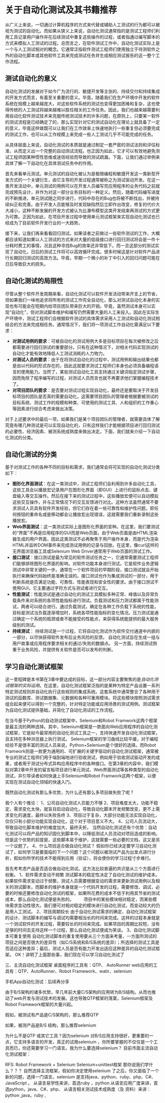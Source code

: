 # 关于自动化测试及其书籍推荐

从广义上来说，一切通过计算机程序的方式来代替或辅助人工测试的行为都可以被视为测试的自动化。而如果从狭义上来说，自动化测试通常指的是测试工程师们利用工具记录用户操作并在后续测试中重复这些操作的过程，或者指通过编写脚本的方式来模拟人工测试的过程。总而言之，在软件测试工作中，自动化测试实际上是一个与人工测试相对的概念。它通常泛指软件测试工程师们使用独立于待测软件之外的自动化脚本或其他软件工具来完成测试任务并生成相应测试报告的这一整个工作流程。

## 测试自动化的意义

自动化测试的发展对于如今广为流行的、敏捷开发等主张的、持续交付和持续集成的开发方式而言，有着至关重要的意义。毕竟，随着我们在生产环境中开发的软件系统在规模上越来越庞大，对这些软件系统的测试也变得更加困难和复杂，这也使得传统的人工测试将越来越难以胜任相关的工作任务。因此，我们也越来越需要利用自动化软件测试技术来克服传统测试技术的许多问题，在原则上，只要某一软件的测试流程是已经确定了的，那么实现针对它的测试自动化在理论上就具备了一定的意义，毕竟这样做既可以让我们在工作效率上快速地执行一些重复但必须要完成的测试工作，也可以从工作规模上来完成一些人工测试几乎不可能完成的任务。

从具体层面上来说，自动化测试的本质就是通过制定一套严密的测试法则和评估标准，从而定义出一个完整的自动测试流程。也正因为如此，它才可以有效地避免测试工程师因某种惯性思维或迷信经验而导致的测试疏漏。下面，让我们通过举例来具体了解一下自动化在具体测试任务中的作用。

首先来看单元测试。单元测试的自动化被认为是极限编程和敏捷开发这一类新型开发方式的一个关键衍生，由它主导的开发过程通常被称之为测试驱动开发。在这一类开发活动中，单元测试的用例可以在开发人员编写完应用程序的业务代码之前就完成预先设计，并作为对这一部分业务目标的一种定义。然后，随着代码编写进度的不断推进，单元测试随之同步进行，代码中存在的Bug也将被不断找出，并被持续纠正和完善。由于开发人员能够及时发现缺陷然后立即作出改变，修复的代价大大减小，这种不断发展的开发方式被认为比瀑布模型这类开发结束再测试的方式更为可靠。正因为如此，在项目开发过程中使用单元测试框架来实现自动化测试也已经成为了目前软件开发行业的一大趋势。

接下来，让我们再来看看回归测试。如果读者之前做过一些软件测试的工作，大概都应该知道如果以人工测试的方式来对大量的低级接口进行回归测试将会是一件十分耗时费工的事情，况且这种寻找Bug的效率还非常低下。而一旦这部分的测试实现了自动化，日后的测试工作将可以高效循环完成。很多时候这是针对软件产品进行长期回归测试的高效方法。毕竟，早期一个微小的补丁中引入的回归问题可能在日后导致巨大的损失。

## 自动化测试的局限性

尽管从整个软件开发周期来看，自动化测试可以软件开发活动带来开支上的节省，但如果我们一味地追求将所有的测试工作完全自动化，那么对测试自动化本身的实现也有可能会在短期内给项目团队带来巨大的开销。毕竟，虽然测试本身可以实现“自动化”，但对测试脚本维护和编写仍然需要大量的人工来投入。因此在实际生产环境中，测试工程师们会根据软件测试的具体需求采用人工测试和自动化测试相结合的方法来完成相任务。通常情况下，我们将一项测试工作自动化需满足以下要求：

- **对测试用例的要求**：可被自动化的测试用例大多是目标项目在每次被修改之后都需要进行回归测试的重要部分。只有在这种情况下，对相关代码实现测试的自动化才能有效地降低人工测试消耗的人力物力。
- **对测试人员的要求**：由于在将测试自动化的过程中，测试用例和输出结果也都是由以代码的形式存在的，因此这就要求测试工程师们本身也必须具备编程语言的使用能力。当然了，某些测试自动化工具支持通过关键词指定测试步骤，因而免除了程序编写的过程，对测试人员而言也就不再要求他们掌握编程技术了。
- **对项目团队的要求**：是否要对测试过程实现自动化，最终还是要取决于开发目标项目的团队是否真的需要自动化，这需要项目团队的管理者根据要被测试的目标系统、测试工作的规模和种类、可使用的测试工具、人和组织的工作重心等因素进行综合考虑来做出决策。

对于上述要求中的最后一项，如果我们是某个项目团队的管理者，就需要具体了解究竟有哪几种测试是可以实现自动化的，只有这样我们才能根据项目进行回归测试的必要性、经济因素、被测系统成熟度来做出决定。下面，我们就来介绍一下自动化测试的分类。

## 自动化测试的分类

基于对测试工作的各种不同的目标和需求，我们通常会将可实现的自动化测试分类如下：

- **图形化界面测试**：在这一类测试中，测试工程师们会利用到许多自动化工具，这些工具会以播放宏记录用户在图形化界面（即GUI）上进行的鼠标点击、键盘输入等交互操作。然后在接下来的测试过程中，这些播放宏便可以自动模拟这些交互操作，并与正常情况下的交互反馈进行对比。这种方法虽然通常不要求测试人员具有软件开发经验，但它们存在着一些可靠性和维护性问题，即任何按钮的重命名或是移动都会让播放宏出现错误，这就需要我们重新录制这些播放宏。
- **Web界面测试**：这一类测试实际上是图形化界面的变种。在这里，我们要测试的“界面”不再是应用程序的GUI而是Web页面，由于Web页面是由HTML渲染器生成的用户界面，因此这类测试不必再聚焦于用户操作本身，而是代为渲染HTML并监听DOM事件来完成测试用例的记录与回放。在这里，像curl这样的无界面浏览器工具或Selenium Web Driver通常用于Web页面的测试工作。
- **接口测试**：接口测试是最为常见的软件测试任务之一，它通常需要测试工程师们能够排除图形化界面的影响，对软件功能本身进行测试。它是软件业务逻辑测试中非常关键的一步。通常在一个软件项目的早期阶段，接口测试就会开始执行来确保代码始终是准确无误的。接口测试也作为集成测试的一部分，用于判断系统是否满足功能、可靠性、性能表现和安全性的要求。由于接口测试不使用GUI，它主要通过字符方式与测试者进行交互。
- **性能测试**：性能测试是通过自动化的测试工具模拟多种正常、峰值以及异常负载条件来对系统的各项性能指标进行测试。负载测试和压力测试都属于性能测试，两者可以结合进行。通过负载测试，确定在各种工作负载下系统的性能，目标是测试当负载逐渐增加时，系统各项性能指标的变化情况。压力测试是通过确定一个系统的瓶颈或者不能接受的性能点，来获得系统能提供的最大服务级别的测试。
- **持续测试**： 持续测试是一个过程，它将自动化测试作为软件交付通道中内嵌的一部分，以尽快获得软件发布后业务风险的反馈。 自动化测试旨在生成一组与用户故事或应用程序要求相关的通过/失败的数据点。 另一方面，持续测试侧重于业务风险，并提供有关软件是否可以发布的判断。

## 学习自动化测试框架

这一里程碑是本书第在3章中要达成的目标，这一部分内容主要聚焦的是*自动化测试框架的实际运用*。在这里，自动化测试框架泛指的是某种为特定产品设置一系列特定测试规则并自动化执行这些规则的集成系统。这套系统中通常整合了各种用于测试的函数库、测试数据集、元数据和各种可重用模块。将这些模块按照测试需求组合起来便可以得到一个完整的，针对特定功能或应用场景的测试用例。测试框架为自动化测试提供基础，并简化了自动化测试的工作流程。

在当今基于Python的自动测试框架中，Selenium和Robot Framwork这两个框架是最主流的两种选择。其中，Selenium框架是一款面向Web应用程序的自动化测试框架，它是如今最常用的自动化测试工具之一，支持快速开发自动化测试框架，且支持在多种浏览器上执行测试。 Selenium框架的学习曲线比较平缓，对于编程经验不是很丰富的测试人员来说，Python+Selenium是个很好的选择。而Robot Framwork则是一款更为通用的、可扩展的关键字驱动的自动化测试框架，通常被专业的测试工程师们用于端到端地进行验收测试，例如用于验收测试驱动开发的成果，或者用于测试分布式异构应用程序中的各种接口。在第3章的内容中，我们模拟对第2章中开发的留言板项目进行单元测试、Web界面测试等各种类型的自动化测试，并引导读者如何快速上手Selenium和Robot Framwork这两个框架，以便实现在测试自动化领域的快速入门。

既然自动化测试有那么多优势，为什么还有那么多项目做失败了呢？

我个人有个推论：
1、公司自动化测试人员能力不够
2、项目难度太大，功能不稳定，需求变化太快，就盲目启动自动化，导致自动化脚本开发频繁改变，更不上需求变化的速度，最终以失败告终
3、项目过于复杂，大部分功能无法实现自动化，仅仅只有小部分功能实现自动化，这个对于项目意义不大。
4、公司人员流动大，导致自动化脚本维护的难度加大，最终夭折。
当然自动化测试还有个优势：自动化测试可以将产品的知识固化到脚本中，以降低测试人员流动对项目造成的影响。但是这个优势的前提是，这些脚本易于维护，这就需要一些必要的文档，这又是另一个议题了。
4、什么项目适合做自动化测试？
假如你已经决定要学习自动化测试了，如何学习是要面临的下一个问题？这个问题以被测试产品为出发点进行分析，假如你所学的技术不能得到应用（验证），将会使你的学习过程寸步难行。

首先考考虑产品是否适合做自动化测试。这方法比较普遍的共识是从三个方面进行权衡。
1、软件需求变动不频繁
测试脚本的稳定性决定了自动化测试的维护成本。如果软件需求变动过于频繁，测试人员需要根据变动的需求来更新测试用例以及相关的测试脚本，而脚本的维护本身就是一个代码开发的过程，需要修改、调试，必要的时候还要修改自动化测试的框架，如果所花费的成本不低于利用其节省的测试成本，那么自动化测试便是失败的。
　　项目中的某些模块相对稳定，而某些模块需求变动性很大。我们便可对相对稳定的模块进行自动化测试，而变动较大的仍是用人工测试。
2、项目周期较长
由于自动化测试需求的确定、自动化测试框架的设计、测试脚本的编写与调试均需要相当长的时间来完成。这样的过程本身就是一个测试软件的开发过程，需要较长的时间来完成。如果项目的周期比较短，没有足够的时间去支持这样一个过程，那么自动化测试便成为笑谈。
3、自动化测试脚本可重复使用
自动化测试脚本的重复使用要从三个方面来考量，一方面所测试的项目之间是否很大的差异性（如C/S系统和B/S系统的差异）；所选择的测试工具是否适应这种差异；最后，测试人员是否有能力开发出适应这种差异的自动化测试框架。
OK！讲明了上面那些事，我们现在可以学习自动化测试了

三、主流自动化测试框架
桌面程序的工具有：QTP、 AutoRunner
web应用的工具有：QTP、AutoRunner、Robot Framework、watir、selenium

手机App自动化测试：后续再分享

由于B/S架构的诸多优势，早几年前大量C/S架构的应用转为B/S结构。从而也推动了web开发与测试技术的发展。这也导致QTP框架的落寞，Selenium框架及Robot Framework框架的大量兴起。

假如，被测试有产品是C/S架构的，那么推荐QTP

如果，被测产品是B/S 结构，那么推荐selenium

为什么不是QTP 或其它工具？因为selenium 对B/S应用支持很好，更重要的一点，它支持多语言的开发，真正的试用selenium ，你所要掌握的不仅仅是一个工具而已，你还需要学习一门语言。我为什么要选择selenium？
目前市面主流自动化测试框架：

RFS: Robot Framework + Selenium
Selenium+unittest框架
那你说我们学什么？？？
自然选择主流框架，假如你决定使用selenium 了之后，你又面临了一个新的问题，选择一门语言。selenium 是支持java、python、ruby、php、C#、JavaScript 。
从语言易学性来讲，首选ruby ，python
从语言应用广度来讲，首选python，java、C#、php、
从语言相关测试技术成熟度（及 资料）来讲：python ,java，ruby ,


